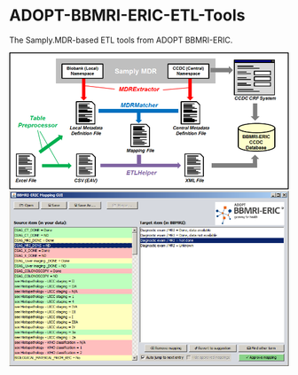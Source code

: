 # ADOPT-BBMRI-ERIC-ETL-Tools
The Samply.MDR-based ETL tools from ADOPT BBMRI-ERIC.

![Overview](https://github.com/sebmate/ADOPT-BBMRI-ERIC-ETL-Tools/blob/master/Pipeline%20Overview.png)
![BBMRI-ERIC Mapping GUI](https://github.com/sebmate/ADOPT-BBMRI-ERIC-ETL-Tools/blob/master/MappingGUI.png)
